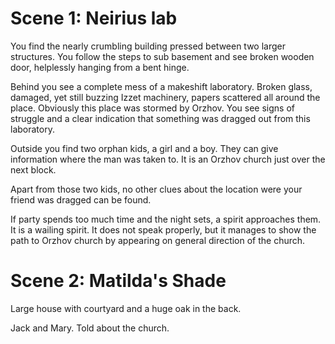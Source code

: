 # Scene 1: Neirius lab

You find the nearly crumbling building pressed between two larger structures.
You follow the steps to sub basement and see broken wooden door, helplessly
hanging from a bent hinge.

Behind you see a complete mess of a makeshift laboratory. Broken glass,
damaged, yet still buzzing Izzet machinery, papers scattered all around the
place. Obviously this place was stormed by Orzhov. You see signs of struggle
and a clear indication that something was dragged out from this laboratory.

Outside you find two orphan kids, a girl and a boy. They can give information
where the man was taken to. It is an Orzhov church just over the next block.

Apart from those two kids, no other clues about the location were your friend
was dragged can be found.

If party spends too much time and the night sets, a spirit approaches them. It
is a wailing spirit. It does not speak properly, but it manages to show the
path to Orzhov church by appearing on general direction of the church.

# Scene 2: Matilda's Shade

Large house with courtyard and a huge oak in the back.

Jack and Mary. Told about the church.
